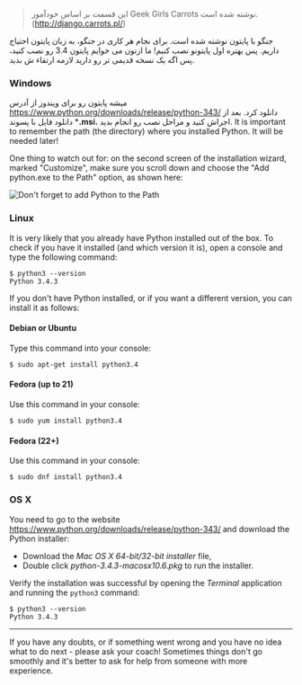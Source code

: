 > این قسمت بر اساس خودآموز Geek Girls Carrots نوشته شده است.(http://django.carrots.pl/)

جنگو با پایتون نوشته شده است. برای نجام هر کاری در جنگو، به زبان پایتون احتیاج داریم. پس بهتره اول پایتونو نصب کنیم! ما ازتون می خوایم پایتون 3.4 رو نصب کنید، پس اگه یک نسخه قدیمی تر رو دارید لازمه ارتقاء ش بدید.

### Windows

میشه پایتون رو برای ویندوز از آدرس https://www.python.org/downloads/release/python-343/ دانلود کرد. بعد از دانلود فایل با پسوند ***.msi**، اجراش کنید و مراحل نصب رو انجام بدید. It is important to remember the path (the directory) where you installed Python. It will be needed later!

One thing to watch out for: on the second screen of the installation wizard, marked "Customize", make sure you scroll down and choose the "Add python.exe to the Path" option, as shown here:

![Don't forget to add Python to the Path](../python_installation/images/add_python_to_windows_path.png)

### Linux

It is very likely that you already have Python installed out of the box. To check if you have it installed (and which version it is), open a console and type the following command:

    $ python3 --version
    Python 3.4.3
    

If you don't have Python installed, or if you want a different version, you can install it as follows:

#### Debian or Ubuntu

Type this command into your console:

    $ sudo apt-get install python3.4
    

#### Fedora (up to 21)

Use this command in your console:

    $ sudo yum install python3.4
    

#### Fedora (22+)

Use this command in your console:

    $ sudo dnf install python3.4
    

### OS X

You need to go to the website https://www.python.org/downloads/release/python-343/ and download the Python installer:

  * Download the *Mac OS X 64-bit/32-bit installer* file,
  * Double click *python-3.4.3-macosx10.6.pkg* to run the installer.

Verify the installation was successful by opening the *Terminal* application and running the `python3` command:

    $ python3 --version
    Python 3.4.3
    

* * *

If you have any doubts, or if something went wrong and you have no idea what to do next - please ask your coach! Sometimes things don't go smoothly and it's better to ask for help from someone with more experience.